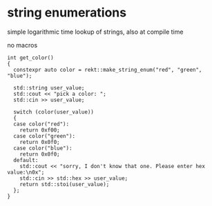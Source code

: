 # string enumerations

simple logarithmic time lookup of strings, also at compile time

no macros

```
int get_color()
{
  constexpr auto color = rekt::make_string_enum("red", "green", "blue");

  std::string user_value;
  std::cout << "pick a color: ";
  std::cin >> user_value;

  switch (color(user_value))
  {
  case color("red"):
    return 0xf00;
  case color("green"):
    return 0x0f0;
  case color("blue"):
    return 0x0f0;
  default:
    std::cout << "sorry, I don't know that one. Please enter hex value:\n0x";
    std::cin >> std::hex >> user_value;
    return std::stoi(user_value);
  };
}
```
